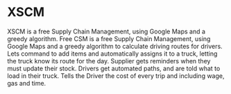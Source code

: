 # XSCM
XSCM is a free Supply Chain Management, using Google Maps and a greedy algorithm.
Free CSM is a free Supply Chain Management, using Google Maps and a greedy algorithm to calculate driving routes for drivers. Lets command to add items and automatically assigns it to a truck, letting the truck know its route for the day. Supplier gets reminders when they must update their stock. Drivers get automated paths, and are told what to load in their truck. Tells the Driver the cost of every trip and including wage, gas and time. 
